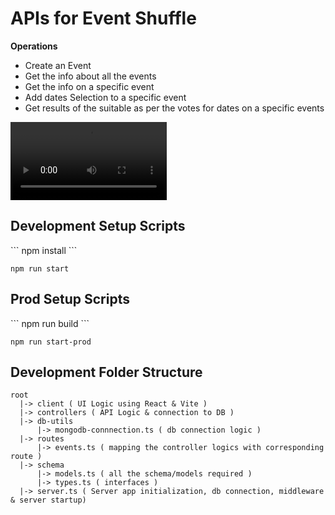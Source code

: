 <h1>APIs for Event Shuffle</h1>

<b>Operations</b>

<ul>
  <li>Create an Event</li>
  <li>Get the info about all the events</li>
  <li>Get the info on a specific event</li>
  <li>Add dates Selection to a specific event</li>
  <li>Get results of the suitable as per the votes for dates on a specific events</li>
</ul>

<video autoplay width="250">
  <source src="./event-shuffle.mp4" type="video/mp4" />
</video>

<h2>Development Setup Scripts</h2>
```
npm install
```

```
npm run start
```

<h2>Prod Setup Scripts </h2>
```
npm run build
```

```
npm run start-prod
```

<h2>Development Folder Structure</h2>

```
root
  |-> client ( UI Logic using React & Vite )
  |-> controllers ( API Logic & connection to DB )
  |-> db-utils
      |-> mongodb-connnection.ts ( db connection logic )
  |-> routes
      |-> events.ts ( mapping the controller logics with corresponding route )
  |-> schema
      |-> models.ts ( all the schema/models required )
      |-> types.ts ( interfaces )
  |-> server.ts ( Server app initialization, db connection, middleware & server startup)
```
